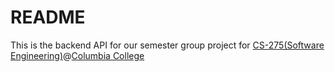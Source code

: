 # README

This is the backend API for our semester group project for [CS-275(Software Engineering)](https://www.columbiacollege.ca/programs/course/csci-275)@[Columbia College](https://www.columbiacollege.ca)